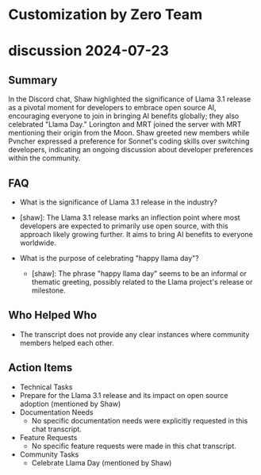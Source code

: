 # Customization by Zero Team

# discussion 2024-07-23

## Summary
 In the Discord chat, Shaw highlighted the significance of Llama 3.1 release as a pivotal moment for developers to embrace open source AI, encouraging everyone to join in bringing AI benefits globally; they also celebrated "Llama Day." Lorington and MRT joined the server with MRT mentioning their origin from the Moon. Shaw greeted new members while Pvncher expressed a preference for Sonnet's coding skills over switching developers, indicating an ongoing discussion about developer preferences within the community.

## FAQ
 - What is the significance of Llama 3.1 release in the industry?
  - [shaw]: The Llama 3.1 release marks an inflection point where most developers are expected to primarily use open source, with this approach likely growing further. It aims to bring AI benefits to everyone worldwide.

- What is the purpose of celebrating "happy llama day"?
  - [shaw]: The phrase "happy llama day" seems to be an informal or thematic greeting, possibly related to the Llama project's release or milestone.

## Who Helped Who
 - The transcript does not provide any clear instances where community members helped each other.

## Action Items
 - Technical Tasks
  - Prepare for the Llama 3.1 release and its impact on open source adoption (mentioned by Shaw)
- Documentation Needs
  - No specific documentation needs were explicitly requested in this chat transcript.
- Feature Requests
  - No specific feature requests were made in this chat transcript.
- Community Tasks
  - Celebrate Llama Day (mentioned by Shaw)

